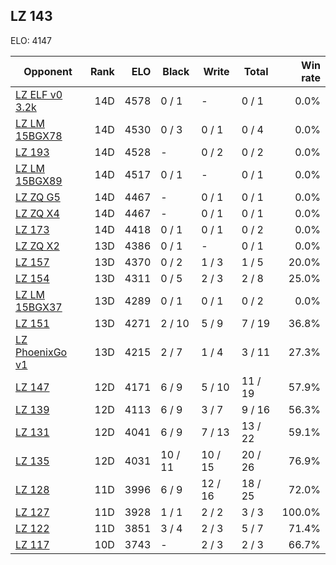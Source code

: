 ## LZ 143 ##

ELO: 4147

Opponent | Rank | ELO | Black | Write | Total | Win rate
---------|-----:|----:|-------|-------|-------|-------:
[LZ ELF v0 3.2k](LZ%20ELF%20v0%203.2k.md) | 14D | 4578 | 0 / 1 | - | 0 / 1 | 0.0%
[LZ LM 15BGX78](LZ%20LM%2015BGX78.md) | 14D | 4530 | 0 / 3 | 0 / 1 | 0 / 4 | 0.0%
[LZ 193](LZ%20193.md) | 14D | 4528 | - | 0 / 2 | 0 / 2 | 0.0%
[LZ LM 15BGX89](LZ%20LM%2015BGX89.md) | 14D | 4517 | 0 / 1 | - | 0 / 1 | 0.0%
[LZ ZQ G5](LZ%20ZQ%20G5.md) | 14D | 4467 | - | 0 / 1 | 0 / 1 | 0.0%
[LZ ZQ X4](LZ%20ZQ%20X4.md) | 14D | 4467 | - | 0 / 1 | 0 / 1 | 0.0%
[LZ 173](LZ%20173.md) | 14D | 4418 | 0 / 1 | 0 / 1 | 0 / 2 | 0.0%
[LZ ZQ X2](LZ%20ZQ%20X2.md) | 13D | 4386 | 0 / 1 | - | 0 / 1 | 0.0%
[LZ 157](LZ%20157.md) | 13D | 4370 | 0 / 2 | 1 / 3 | 1 / 5 | 20.0%
[LZ 154](LZ%20154.md) | 13D | 4311 | 0 / 5 | 2 / 3 | 2 / 8 | 25.0%
[LZ LM 15BGX37](LZ%20LM%2015BGX37.md) | 13D | 4289 | 0 / 1 | 0 / 1 | 0 / 2 | 0.0%
[LZ 151](LZ%20151.md) | 13D | 4271 | 2 / 10 | 5 / 9 | 7 / 19 | 36.8%
[LZ PhoenixGo v1](LZ%20PhoenixGo%20v1.md) | 13D | 4215 | 2 / 7 | 1 / 4 | 3 / 11 | 27.3%
[LZ 147](LZ%20147.md) | 12D | 4171 | 6 / 9 | 5 / 10 | 11 / 19 | 57.9%
[LZ 139](LZ%20139.md) | 12D | 4113 | 6 / 9 | 3 / 7 | 9 / 16 | 56.3%
[LZ 131](LZ%20131.md) | 12D | 4041 | 6 / 9 | 7 / 13 | 13 / 22 | 59.1%
[LZ 135](LZ%20135.md) | 12D | 4031 | 10 / 11 | 10 / 15 | 20 / 26 | 76.9%
[LZ 128](LZ%20128.md) | 11D | 3996 | 6 / 9 | 12 / 16 | 18 / 25 | 72.0%
[LZ 127](LZ%20127.md) | 11D | 3928 | 1 / 1 | 2 / 2 | 3 / 3 | 100.0%
[LZ 122](LZ%20122.md) | 11D | 3851 | 3 / 4 | 2 / 3 | 5 / 7 | 71.4%
[LZ 117](LZ%20117.md) | 10D | 3743 | - | 2 / 3 | 2 / 3 | 66.7%

